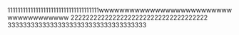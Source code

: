 111111111111111111111111111111111111wwwwwwwwwwwwwwwwwwwwwwwwwwwwwwwwwwwwww
222222222222222222222222222222222222
333333333333333333333333333333333333
